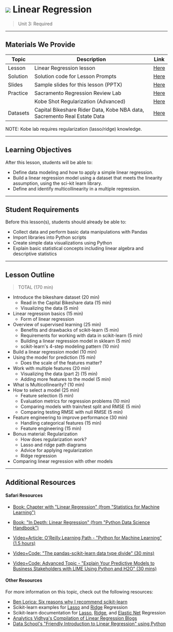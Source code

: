 # ![](https://ga-dash.s3.amazonaws.com/production/assets/logo-9f88ae6c9c3871690e33280fcf557f33.png) Linear Regression

> Unit 3: Required

---

## Materials We Provide

| Topic | Description | Link |
| --- | --- | --- |
| Lesson | Linear Regression lesson | [Here](./linear_regression.ipynb) |
| Solution  | Solution code for Lesson Prompts | [Here](./solution-code/linear_regression-solutions.ipynb) |
| Slides | Sample slides for this lesson (PPTX) | [Here](./slides/) |
| Practice | Sacramento Regression Review Lab  | [Here](./practice) |
|          | Kobe Shot Regularization (Advanced) | [Here](./practice) |
| Datasets | Capital Bikeshare Rider Data, Kobe NBA data, Sacremento Real Estate Data | [Here](./data/) |


NOTE: Kobe lab requires regularization (lasso/ridge) knowledge.

---

## Learning Objectives

After this lesson, students will be able to:
- Define data modeling and how to apply a simple linear regression.
- Build a linear regression model using a dataset that meets the linearity assumption, using the sci-kit learn library.
- Define and identify multicollinearity in a multiple regression.

---

## Student Requirements

Before this lesson(s), students should already be able to:
- Collect data and perform basic data manipulations with Pandas
- Import libraries into Python scripts
- Create simple data visualizations using Python
- Explain basic statistical concepts including linear algebra and descriptive statistics

----

## Lesson Outline

> TOTAL (170 min)
- Introduce the bikeshare dataset (20 min)
  - Read in the Capital Bikeshare data (15 min)
  - Visualizing the data (5 min)
- Linear regression basics (15 min)
  - Form of linear regression
- Overview of supervised learning (25 min)
  - Benefits and drawbacks of scikit-learn (5 min)
  - Requirements for working with data in scikit-learn (5 min)
  - Building a linear regression model in sklearn (5 min)
  - scikit-learn's 4-step modeling pattern (10 min)
- Build a linear regression model (10 min)
- Using the model for prediction (15 min)
  - Does the scale of the features matter?
- Work with multiple features (20 min)
  - Visualizing the data (part 2) (15 min)
  - Adding more features to the model (5 min)
- What is Multicollinearity? (10 min)
- How to select a model (25 min)
  - Feature selection (5 min)
  - Evaluation metrics for regression problems (10 min)
  - Comparing models with train/test split and RMSE (5 min)
  - Comparing testing RMSE with null RMSE (5 min)
- Feature engineering to improve performance (30 min)
  - Handling categorical features (15 min)
  - Feature engineering (15 min)
- Bonus material: Regularization
  - How does regularization work?
  - Lasso and ridge path diagrams
  - Advice for applying regularization
  - Ridge regression
- Comparing linear regression with other models


---

## Additional Resources

#### Safari Resources

+ [Book: Chapter with "Linear Regression" (from "Statistics for Machine Learning")](https://www.safaribooksonline.com/library/view/statistics-for-machine/9781788295758/25ffb48f-78e4-4135-a0d3-a5d3ad08fca2.xhtml)

+ [Book: "In Depth: Linear Regression" (from "Python Data Science Handbook")](https://www.safaribooksonline.com/library/view/python-data-science/9781491912126/ch05.html#in-depth-linear-regression)

+ [Video+Article: O'Reilly Learning Path - "Python for Machine Learning" (1.5 hours)](https://www.safaribooksonline.com/learning-paths/learning-path-python/9781492025443/)

+ [Video+Code: "The pandas-scikit-learn data type divide" (30 mins)](https://www.safaribooksonline.com/oriole/the-pandas-scikit-learn-data-type-divide)

+ [Video+Code: Advanced Topic - "Explain Your Predictive Models to Business Stakeholders with LIME Using Python and H2O" (30 mins)](https://www.safaribooksonline.com/oriole/explain-your-predictive-models-to-business-stakeholders-w-lime-python-h2o)

#### Other Resources
For more information on this topic, check out the following resources:

- [Ben Lorica: Six reasons why I recommend scikit-learn](http://radar.oreilly.com/2013/12/six-reasons-why-i-recommend-scikit-learn.html)
- Scikit-learn examples for [Lasso](http://scikit-learn.org/stable/auto_examples/linear_model/plot_lasso_lars.html) and [Ridge](http://scikit-learn.org/stable/auto_examples/linear_model/plot_ridge_path.html) Regression
- Scikit-learn documentation for [Lasso](http://scikit-learn.org/stable/modules/generated/sklearn.linear_model.Lasso.html),  [Ridge](http://scikit-learn.org/stable/modules/generated/sklearn.linear_model.Ridge.html), and [Elastic Net](http://scikit-learn.org/stable/modules/generated/sklearn.linear_model.ElasticNet.html) Regression
- [Analytics Vidhya's Compilation of Linear Regression Blogs](https://www.analyticsvidhya.com/blog/tag/linear-regression/)
- [Data School's "Friendly Introduction to Linear Regression" using Python](http://www.dataschool.io/linear-regression-in-python/)
